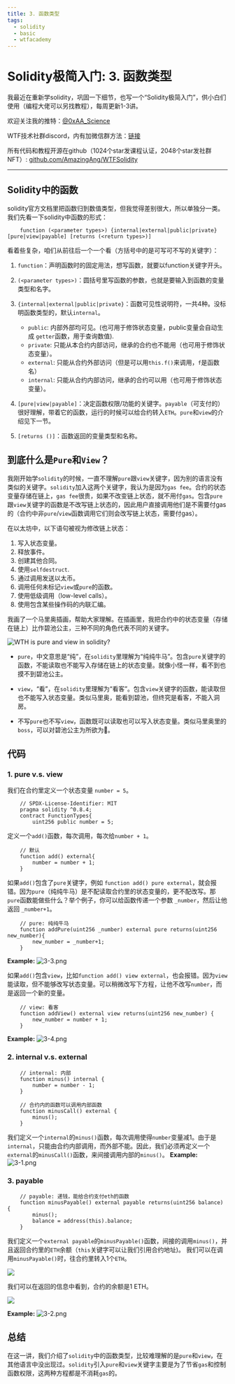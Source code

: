 ```yaml
---
title: 3. 函数类型
tags:
  - solidity
  - basic
  - wtfacademy
---
```


# Solidity极简入门: 3. 函数类型
我最近在重新学solidity，巩固一下细节，也写一个“Solidity极简入门”，供小白们使用（编程大佬可以另找教程），每周更新1-3讲。

欢迎关注我的推特：[@0xAA_Science](https://twitter.com/0xAA_Science)

WTF技术社群discord，内有加微信群方法：[链接](https://discord.gg/5akcruXrsk)

所有代码和教程开源在github（1024个star发课程认证，2048个star发社群NFT）: [github.com/AmazingAng/WTFSolidity](https://github.com/AmazingAng/WTFSolidity)

-----

## Solidity中的函数
solidity官方文档里把函数归到数值类型，但我觉得差别很大，所以单独分一类。我们先看一下solidity中函数的形式：
```solidity
    function (<parameter types>) {internal|external|public|private} [pure|view|payable] [returns (<return types>)]
```
看着些复杂，咱们从前往后一个一个看（方括号中的是可写可不写的关键字）：

1. `function`：声明函数时的固定用法，想写函数，就要以function关键字开头。

2. `(<parameter types>)`：圆括号里写函数的参数，也就是要输入到函数的变量类型和名字。

3. `{internal|external|public|private}`：函数可见性说明符，一共4种。没标明函数类型的，默认`internal`。

    - `public`: 内部外部均可见。(也可用于修饰状态变量，public变量会自动生成 `getter`函数，用于查询数值).
    - `private`: 只能从本合约内部访问，继承的合约也不能用（也可用于修饰状态变量）。
    - `external`: 只能从合约外部访问（但是可以用`this.f()`来调用，`f`是函数名）
    - `internal`: 只能从合约内部访问，继承的合约可以用（也可用于修饰状态变量）。
4. `[pure|view|payable]`：决定函数权限/功能的关键字。`payable`（可支付的）很好理解，带着它的函数，运行的时候可以给合约转入`ETH`。`pure`和`view`的介绍见下一节。

5. `[returns ()]`：函数返回的变量类型和名称。

## 到底什么是`Pure`和`View`？
我刚开始学`solidity`的时候，一直不理解`pure`跟`view`关键字，因为别的语言没有类似的关键字。`solidity`加入这两个关键字，我认为是因为`gas fee`。合约的状态变量存储在链上，`gas fee`很贵，如果不改变链上状态，就不用付`gas`。包含`pure`跟`view`关键字的函数是不改写链上状态的，因此用户直接调用他们是不需要付gas的（合约中非`pure`/`view`函数调用它们则会改写链上状态，需要付gas）。

在以太坊中，以下语句被视为修改链上状态：

1. 写入状态变量。
2. 释放事件。
3. 创建其他合同。
4. 使用`selfdestruct`.
5. 通过调用发送以太币。
6. 调用任何未标记`view`或`pure`的函数。
7. 使用低级调用（low-level calls）。
8. 使用包含某些操作码的内联汇编。

我画了一个马里奥插画，帮助大家理解。在插画里，我把合约中的状态变量（存储在链上）比作碧池公主，三种不同的角色代表不同的关键字。


![WTH is pure and view in solidity?](https://images.mirror-media.xyz/publication-images/1B9kHsTYnDY_QURSWMmPb.png?height=1028&width=1758)

- `pure`，中文意思是“纯”，在`solidity`里理解为“纯纯牛马”。包含`pure`关键字的函数，不能读取也不能写入存储在链上的状态变量。就像小怪一样，看不到也摸不到碧池公主。

- `view`，“看”，在`solidity`里理解为“看客”。包含`view`关键字的函数，能读取但也不能写入状态变量。类似马里奥，能看到碧池，但终究是看客，不能入洞房。

- 不写`pure`也不写`view`，函数既可以读取也可以写入状态变量。类似马里奥里的`boss`，可以对碧池公主为所欲为🐶。

## 代码
### 1. pure v.s. view

我们在合约里定义一个状态变量 `number = 5`。
```solidity
    // SPDX-License-Identifier: MIT
    pragma solidity ^0.8.4;
    contract FunctionTypes{
        uint256 public number = 5;
```
定义一个`add()`函数，每次调用，每次给`number + 1`。
```solidity
    // 默认
    function add() external{
        number = number + 1;
    }
```
如果`add()`包含了`pure`关键字，例如 `function add() pure external`，就会报错。因为`pure`（纯纯牛马）是不配读取合约里的状态变量的，更不配改写。那`pure`函数能做些什么？举个例子，你可以给函数传递一个参数 `_number`，然后让他返回 `_number+1`。
```solidity
    // pure: 纯纯牛马
    function addPure(uint256 _number) external pure returns(uint256 new_number){
        new_number = _number+1;
    }
```

**Example:**
![3-3.png](./img/3-3.png)

如果`add()`包含`view`，比如`function add() view external`，也会报错。因为`view`能读取，但不能够改写状态变量。可以稍微改写下方程，让他不改写`number`，而是返回一个新的变量。
```solidity
    // view: 看客
    function addView() external view returns(uint256 new_number) {
        new_number = number + 1;
    }
```

**Example:**
![3-4.png](./img/3-4.png)
### 2. internal v.s. external
```solidity
    // internal: 内部
    function minus() internal {
        number = number - 1;
    }

    // 合约内的函数可以调用内部函数
    function minusCall() external {
        minus();
    }
```
我们定义一个`internal`的`minus()`函数，每次调用使得`number`变量减1。由于是`internal`，只能由合约内部调用，而外部不能。因此，我们必须再定义一个`external`的`minusCall()`函数，来间接调用内部的`minus()`。
**Example:**
![3-1.png](./img/3-1.png)

### 3. payable
```solidity
    // payable: 递钱，能给合约支付eth的函数
    function minusPayable() external payable returns(uint256 balance) {
        minus();    
        balance = address(this).balance;
    }
```
我们定义一个`external payable`的`minusPayable()`函数，间接的调用`minus()`，并且返回合约里的`ETH`余额（`this`关键字可以让我们引用合约地址)。
我们可以在调用`minusPayable()`时，往合约里转入1个`ETH`。

![](https://images.mirror-media.xyz/publication-images/ETDPN8myq7jFfAL8CUAFt.png?height=148&width=588)

我们可以在返回的信息中看到，合约的余额是1 ETH。

![](https://images.mirror-media.xyz/publication-images/nGZ2pz0MvzgXuKrENJPYf.png?height=128&width=1130)

**Example:**
![3-2.png](./img/3-2.png)

## 总结
在这一讲，我们介绍了`solidity`中的函数类型，比较难理解的是`pure`和`view`，在其他语言中没出现过。`solidity`引入`pure`和`view`关键字主要是为了节省`gas`和控制函数权限，这两种方程都是不消耗`gas`的。

